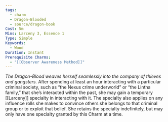 ```yaml
---
tags:
  - charm
  - Dragon-Blooded
  - source/dragon-book
Cost: 5m
Mins: Larceny 3, Essence 1
Type: Simple
Keywords:
  - Wood
Duration: Instant
Prerequisite Charms:
  - "[[Observer Awareness Method]]"
---
```

*The Dragon-Blood weaves herself seamlessly into the company of thieves and gangsters.*
After spending at least an hour interacting with a particular criminal society, such as “the Nexus crime underworld” or “the Lintha family,” that she’s interacted within the past, she may gain a temporary [[Larceny]] specialty in interacting with it. The specialty also applies on any influence rolls she makes to convince others she belongs to that criminal group or to exploit that belief. She retains the specialty indefinitely, but may only have one specialty granted by this Charm at a time.